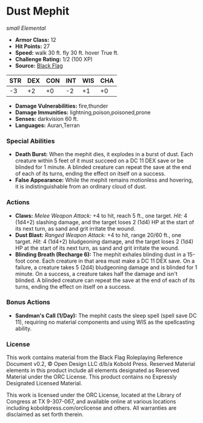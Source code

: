 # Dust Mephit

*small* *Elemental*

- **Armor Class:** 12
- **Hit Points:** 27 
- **Speed:** walk 30 ft. fly 30 ft. hover True ft.
- **Challenge Rating:** 1/2 (100 XP)
- **Source:** [Black Flag](https://koboldpress.com/kpstore/product/tovrpg-pg-mv/)

| STR | DEX | CON | INT | WIS | CHA |
| --- | --- | --- | --- | --- | --- |
| -3 | +2 | +0 | -2 | +1 | +0 |

- **Damage Vulnerabilities:** fire,thunder
- **Damage Immunities:** lightning,poison,poisoned,prone
- **Senses:** darkvision 60 ft.
- **Languages:** Auran,Terran

### Special Abilities

- **Death Burst:** When the mephit dies, it explodes in a burst of dust. Each creature within 5 feet of it must succeed on a DC 11 DEX save or be blinded for 1 minute. A blinded creature can repeat the save at the end of each of its turns, ending the effect on itself on a success.
- **False Appearance:** While the mephit remains motionless and hovering, it is indistinguishable from an ordinary cloud of dust.

### Actions

- **Claws:** _Melee Weapon Attack:_ +4 to hit, reach 5 ft., one target. _Hit:_ 4 (1d4+2) slashing damage, and the target loses 2 (1d4) HP at the start of its next turn, as sand and grit irritate the wound.
- **Dust Blast:** _Ranged Weapon Attack:_ +4 to hit, range 20/60 ft., one target. _Hit:_ 4 (1d4+2) bludgeoning damage, and the target loses 2 (1d4) HP at the start of its next turn, as sand and grit irritate the wound.
- **Blinding Breath (Recharge 6):** The mephit exhales blinding dust in a 15-foot cone. Each creature in that area must make a DC 11 DEX save. On a failure, a creature takes 5 (2d4) bludgeoning damage and is blinded for 1 minute. On a success, a creature takes half the damage and isn't blinded. A blinded creature can repeat the save at the end of each of its turns, ending the effect on itself on a success.

### Bonus Actions

- **Sandman's Call (1/Day):** The mephit casts the sleep spell (spell save DC 11), requiring no material components and using WIS as the spellcasting ability.


### License

This work contains material from the Black Flag Roleplaying Reference Document v0.2, © Open Design LLC d/b/a Kobold Press. Reserved Material elements in this product include all elements designated as Reserved Material under the ORC License. This product contains no Expressly Designated Licensed Material.

This work is licensed under the ORC License, located at the Library of Congress at TX 9-307-067, and available online at various locations including koboldpress.com/orclicense and others. All warranties are disclaimed as set forth therein.
